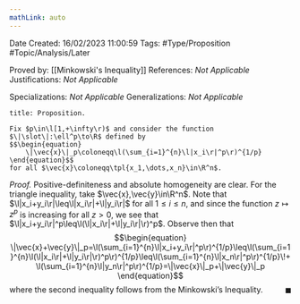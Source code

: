 ```yaml
---
mathLink: auto
---
```


<div class="topSpace"></div>

Date Created: 16/02/2023 11:00:59
Tags: #Type/Proposition #Topic/Analysis/Later

Proved by: [[Minkowski's Inequality]]
References: <i>Not Applicable</i>
Justifications: <i>Not Applicable</i>

Specializations: <i>Not Applicable</i>
Generalizations: <i>Not Applicable</i>

``` ad-Proposition
title: Proposition.

Fix $p\in\l[1,+\infty\r)$ and consider the function $\|\slot\|:\ell^p\to\R$ defined by
$$\begin{equation}
    \|\vec{x}\|_p\coloneqq\l(\sum_{i=1}^{n}\l|x_i\r|^p\r)^{1/p}
\end{equation}$$
for all $\vec{x}\coloneqq\tpl{x_1,\dots,x_n}\in\R^n$.

```

<i>Proof.</i> Positive-definiteness and absolute homogeneity are clear. For the triangle inequality, take $\vec{x},\vec{y}\in\R^n$. Note that $\l|x_i+y_i\r|\leq\l|x_i\r|+\l|y_i\r|$ for all $1\leq i\leq n$, and since the function $z\mapsto z^p$ is increasing for all $z>0$, we see that $\l|x_i+y_i\r|^p\leq\l(\l|x_i\r|+\l|y_i\r|\r)^p$. Observe then that
$$\begin{equation}
    \|\vec{x}+\vec{y}\|_p=\l(\sum_{i=1}^{n}\l|x_i+y_i\r|^p\r)^{1/p}\leq\l(\sum_{i=1}^{n}\l(\l|x_i\r|+\l|y_i\r|\r)^p\r)^{1/p}\leq\l(\sum_{i=1}^{n}\l|x_n\r|^p\r)^{1/p}\!+\l(\sum_{i=1}^{n}\l|y_n\r|^p\r)^{1/p}=\|\vec{x}\|_p+\|\vec{y}\|_p
\end{equation}$$
where the second inequality follows from the Minkowski’s Inequality.<span style="float:right;">$\blacksquare$</span>
